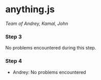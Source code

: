 # anything.js
*Team of Andrey, Kamal, John*

### Step 3

No problems encountered during this step.

### Step 4

- Andrey: No problems encountered
